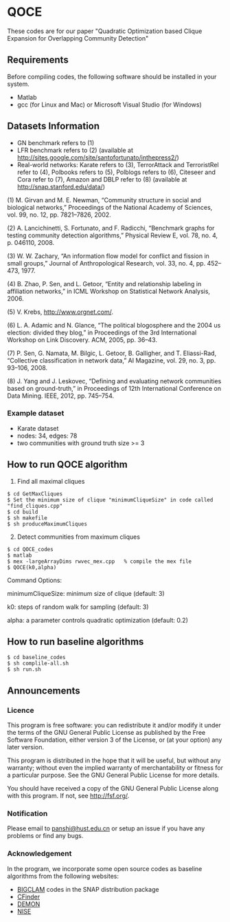 # QOCE
These codes are for our paper "Quadratic Optimization based Clique Expansion for Overlapping Community Detection"

## Requirements
Before compiling codes, the following software should be installed in your system.
- Matlab
- gcc (for Linux and Mac) or Microsoft Visual Studio (for Windows)

## Datasets Information
- GN benchmark refers to (1)
- LFR benchmark refers to (2) (available at http://sites.google.com/site/santofortunato/inthepress2/)
- Real-world networks: Karate refers to (3), TerrorAttack and TerroristRel refer to (4),  Polbooks refers to (5), Polblogs refers to (6), Citeseer and Cora refer to (7), Amazon and DBLP refer to (8) (available at http://snap.stanford.edu/data/)

(1) M. Girvan and M. E. Newman, “Community structure in social and biological networks,” Proceedings of the National Academy of Sciences, vol. 99, no. 12, pp. 7821–7826, 2002.

(2) A. Lancichinetti, S. Fortunato, and F. Radicchi, “Benchmark graphs for testing community detection algorithms,” Physical Review E, vol. 78, no. 4, p. 046110, 2008.

(3) W. W. Zachary, “An information flow model for conflict and fission in small groups,” Journal of Anthropological Research, vol. 33, no. 4, pp. 452–473, 1977.

(4) B. Zhao, P. Sen, and L. Getoor, “Entity and relationship labeling in affiliation networks,” in ICML Workshop on Statistical Network Analysis, 2006.

(5) V. Krebs, http://www.orgnet.com/.

(6) L. A. Adamic and N. Glance, “The political blogosphere and the 2004 us election: divided they blog,” in Proceedings of the 3rd International Workshop on Link Discovery. ACM, 2005, pp. 36–43.

(7) P. Sen, G. Namata, M. Bilgic, L. Getoor, B. Galligher, and T. Eliassi-Rad, “Collective classification in network data,” AI Magazine, vol. 29, no. 3, pp. 93–106, 2008.

(8) J. Yang and J. Leskovec, “Defining and evaluating network communities based on ground-truth,” in Proceedings of 12th International Conference on Data Mining. IEEE, 2012, pp. 745–754.

### Example dataset
- Karate dataset
- nodes: 34, edges: 78
- two communities with ground truth size >= 3

## How to run QOCE algorithm
1. Find all maximal cliques
```
$ cd GetMaxCliques
$ Set the minimum size of clique "minimumCliqueSize" in code called "find_cliques.cpp"
$ cd build
$ sh makefile
$ sh produceMaximumCliques
```
2. Detect communities from maximum cliques
```
$ cd QOCE_codes 
$ matlab 
$ mex -largeArrayDims rwvec_mex.cpp   % compile the mex file 
$ QOCE(k0,alpha) 
```
Command Options:

minimumCliqueSize: minimum size of clique (default: 3)

k0: steps of random walk for sampling (default: 3)

alpha: a parameter controls quadratic optimization (default: 0.2)

## How to run baseline algorithms
```
$ cd baseline_codes
$ sh complile-all.sh
$ sh run.sh
```

## Announcements

### Licence
This program is free software: you can redistribute it and/or modify it under the terms of the GNU General Public License as published by the Free Software Foundation, either version 3 of the License, or (at your option) any later version.

This program is distributed in the hope that it will be useful, but without any warranty; without even the implied warranty of merchantability or fitness for a particular purpose. See the GNU General Public License for more details.

You should have received a copy of the GNU General Public License along with this program. If not, see http://fsf.org/.

### Notification
Please email to panshi@hust.edu.cn or setup an issue if you have any problems or find any bugs.

### Acknowledgement
In the program, we incorporate some open source codes as baseline algorithms from the following websites:
- [BIGCLAM](http://snap.stanford.edu/snap/download.html) codes in the SNAP distribution package
- [CFinder](http://hal.elte.hu/cfinder/wiki/?n=Main.Software)
- [DEMON](http://www.michelecoscia.com/?page_id=42)
- [NISE](http://lab.icc.skku.ac.kr/~jjwhang/codes/cikm2013/nise.html)
